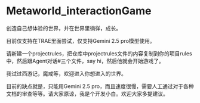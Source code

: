 # Metaworld_interactionGame
创造自己想体验的世界，并在世界里徜徉，成长。

目前仅支持在TRAE里面尝试，仅支持Gemini 2.5 pro模型使用。

请新建一个projectrules，把仓库中projectrules文件的内容复制到你的项目rules中，然后跟Agent对话#三个文件，say hi，然后他就会开始游戏了。

我试过西游记，魔戒等，欢迎进入你想进入的世界。

目前的缺点就是，只能用Gemini 2.5 pro，而且速度很慢，需要人工通过对于各种文档的审查等等。请大家原谅，我是个开发小白。欢迎大家多提建议。
